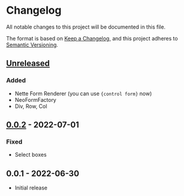 # Changelog
All notable changes to this project will be documented in this file.

The format is based on [Keep a Changelog](https://keepachangelog.com/en/1.0.0/),
and this project adheres to [Semantic Versioning](https://semver.org/spec/v2.0.0.html).

## [Unreleased]
### Added
- Nette Form Renderer (you can use `{control form}` now)
- NeoFormFactory
- Div, Row, Col

## [0.0.2] - 2022-07-01
### Fixed
- Select boxes

## 0.0.1 - 2022-06-30
- Initial release

[Unreleased]: https://git.efabrica.sk/libraries/neoforms/compare/0.0.2...master
[0.0.2]: https://git.efabrica.sk/libraries/neoforms/compare/0.0.1...0.0.2
